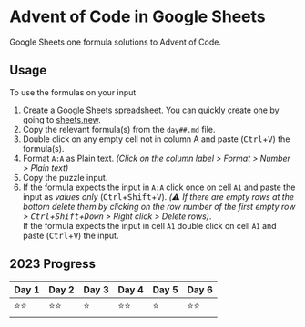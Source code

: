 # Advent of Code in Google Sheets
Google Sheets one formula solutions to Advent of Code.

## Usage

To use the formulas on your input
1. Create a Google Sheets spreadsheet. You can quickly create one by going to [sheets.new](https://sheets.new).
2. Copy the relevant formula(s) from the `day##.md` file.
3. Double click on any empty cell not in column A and paste (<kbd>Ctrl</kbd>+<kbd>V</kbd>) the formula(s).
4. Format `A:A` as Plain text. _(Click on the column label > Format > Number > Plain text)_
5. Copy the puzzle input.
6. If the formula expects the input in `A:A` click once on cell `A1` and paste the input as _values only_ (<kbd>Ctrl</kbd>+<kbd>Shift</kbd>+<kbd>V</kbd>). _(⚠️ If there are empty rows at the bottom delete them by clicking on the row number of the first empty row > <kbd>Ctrl</kbd>+<kbd>Shift</kbd>+<kbd>Down</kbd> > Right click > Delete rows)_. <br> If the formula expects the input in cell `A1` double click on cell `A1` and paste (<kbd>Ctrl</kbd>+<kbd>V</kbd>) the input.

## 2023 Progress

| Day 1 | Day 2 | Day 3 | Day 4 | Day 5 | Day 6 |
|-------|-------|-------|-------|-------|-------|
| ⭐⭐    | ⭐⭐    | ⭐     | ⭐⭐    | ⭐     | ⭐⭐    |
